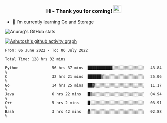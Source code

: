 <h3 align="center">
    Hi~ Thank you for coming!
    <img src="https://media.giphy.com/media/hvRJCLFzcasrR4ia7z/giphy.gif" width="25px">
</h3>

<!--
**pineapple-man/pineapple-man** is a ✨ _special_ ✨ repository because its `README.md` (this file) appears on your GitHub profile.

Here are some ideas to get you started:
- 🔭 I’m currently working on ...
- 🤔 I’m looking for help with ...
- 💬 Ask me about ...
- 📫 How to reach me: ...
- 😄 Pronouns: ...
- ⚡ Fun fact: 
- 👯 I’m looking to collaborate on kubernetes
-->
- 🌱 I’m currently learning Go and Storage


![Anurag's GitHub stats](https://github-readme-stats.vercel.app/api?username=pineapple-man&show_icons=true&theme=radical)


[![Ashutosh's github activity graph](https://activity-graph.herokuapp.com/graph?username=pineapple-man&bg_color=fffff0&color=708090&line=24292e&point=24292e&area=true&hide_border=true)](https://github.com/ashutosh00710/github-readme-activity-graph)

<!--START_SECTION:waka-->

```text
From: 06 June 2022 - To: 06 July 2022

Total Time: 128 hrs 32 mins

Python               56 hrs 37 mins  ███████████░░░░░░░░░░░░░░   43.84 %
C                    32 hrs 21 mins  ██████▒░░░░░░░░░░░░░░░░░░   25.06 %
Go                   14 hrs 25 mins  ██▓░░░░░░░░░░░░░░░░░░░░░░   11.17 %
Java                 6 hrs 22 mins   █▒░░░░░░░░░░░░░░░░░░░░░░░   04.94 %
C++                  5 hrs 2 mins    █░░░░░░░░░░░░░░░░░░░░░░░░   03.91 %
Bash                 3 hrs 42 mins   ▓░░░░░░░░░░░░░░░░░░░░░░░░   02.88 %
```

<!--END_SECTION:waka-->
